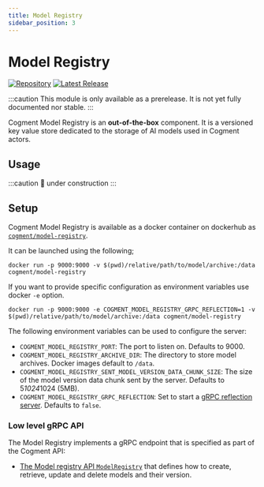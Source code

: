 ```yaml
---
title: Model Registry
sidebar_position: 3
---
```


# Model Registry

[![Repository](https://img.shields.io/badge/repository-cogment%2Fcogment--model--registry-%23ffb400?style=flat-square&logo=github)](https://github.com/cogment/cogment-model-registry) [![Latest Release](https://img.shields.io/docker/v/cogment/model-registry?label=docker%20release&sort=semver&style=flat-square)](https://hub.docker.com/r/cogment/model-registry)

:::caution
This module is only available as a prerelease. It is not yet fully documented nor stable.
:::

Cogment Model Registry is an **out-of-the-box** component. It is a versioned key value store dedicated to the storage of AI models used in Cogment actors.

## Usage

:::caution
🚧 under construction
:::

## Setup

Cogment Model Registry is available as a docker container on dockerhub as [`cogment/model-registry`](https://hub.docker.com/r/cogment/model-registry).

It can be launched using the following;

```console
docker run -p 9000:9000 -v $(pwd)/relative/path/to/model/archive:/data cogment/model-registry
```

If you want to provide specific configuration as environment variables use docker `-e` option.

```console
docker run -p 9000:9000 -e COGMENT_MODEL_REGISTRY_GRPC_REFLECTION=1 -v $(pwd)/relative/path/to/model/archive:/data cogment/model-registry
```

The following environment variables can be used to configure the server:

-   `COGMENT_MODEL_REGISTRY_PORT`: The port to listen on. Defaults to 9000.
-   `COGMENT_MODEL_REGISTRY_ARCHIVE_DIR`: The directory to store model archives. Docker images default to `/data`.
-   `COGMENT_MODEL_REGISTRY_SENT_MODEL_VERSION_DATA_CHUNK_SIZE`: The size of the model version data chunk sent by the server. Defaults to 5*1024*1024 (5MB).
-   `COGMENT_MODEL_REGISTRY_GRPC_REFLECTION`: Set to start a [gRPC reflection server](https://github.com/grpc/grpc/blob/master/doc/server-reflection.md). Defaults to `false`.

### Low level gRPC API

The Model Registry implements a gRPC endpoint that is specified as part of the Cogment API:

-   [The Model registry API `ModelRegistry`](../cogment/cogment-low-level-api-guide/grpc.md#model-registry-api) that defines how to create, retrieve, update and delete models and their version.
